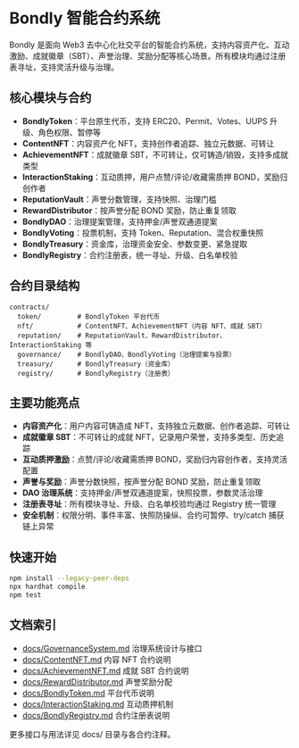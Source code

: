 # Bondly 智能合约系统

Bondly 是面向 Web3 去中心化社交平台的智能合约系统，支持内容资产化、互动激励、成就徽章（SBT）、声誉治理、奖励分配等核心场景。所有模块均通过注册表寻址，支持灵活升级与治理。

## 核心模块与合约

- **BondlyToken**：平台原生代币，支持 ERC20、Permit、Votes、UUPS 升级、角色权限、暂停等
- **ContentNFT**：内容资产化 NFT，支持创作者追踪、独立元数据、可转让
- **AchievementNFT**：成就徽章 SBT，不可转让，仅可铸造/销毁，支持多成就类型
- **InteractionStaking**：互动质押，用户点赞/评论/收藏需质押 BOND，奖励归创作者
- **ReputationVault**：声誉分数管理，支持快照、治理门槛
- **RewardDistributor**：按声誉分配 BOND 奖励，防止重复领取
- **BondlyDAO**：治理提案管理，支持押金/声誉双通道提案
- **BondlyVoting**：投票机制，支持 Token、Reputation、混合权重快照
- **BondlyTreasury**：资金库，治理资金安全、参数变更、紧急提取
- **BondlyRegistry**：合约注册表，统一寻址、升级、白名单校验

## 合约目录结构

```
contracts/
  token/         # BondlyToken 平台代币
  nft/           # ContentNFT、AchievementNFT（内容 NFT、成就 SBT）
  reputation/    # ReputationVault、RewardDistributor、InteractionStaking 等
  governance/    # BondlyDAO、BondlyVoting（治理提案与投票）
  treasury/      # BondlyTreasury（资金库）
  registry/      # BondlyRegistry（注册表）
```

## 主要功能亮点
- **内容资产化**：用户内容可铸造成 NFT，支持独立元数据、创作者追踪、可转让
- **成就徽章 SBT**：不可转让的成就 NFT，记录用户荣誉，支持多类型、历史追踪
- **互动质押激励**：点赞/评论/收藏需质押 BOND，奖励归内容创作者，支持灵活配置
- **声誉与奖励**：声誉分数快照，按声誉分配 BOND 奖励，防止重复领取
- **DAO 治理系统**：支持押金/声誉双通道提案，快照投票，参数灵活治理
- **注册表寻址**：所有模块寻址、升级、白名单校验均通过 Registry 统一管理
- **安全机制**：权限分明、事件丰富、快照防操纵、合约可暂停、try/catch 捕获链上异常

## 快速开始
```bash
npm install --legacy-peer-deps
npx hardhat compile
npm test
```

## 文档索引
- [docs/GovernanceSystem.md](docs/GovernanceSystem.md) 治理系统设计与接口
- [docs/ContentNFT.md](docs/ContentNFT.md) 内容 NFT 合约说明
- [docs/AchievementNFT.md](docs/AchievementNFT.md) 成就 SBT 合约说明
- [docs/RewardDistributor.md](docs/RewardDistributor.md) 声誉奖励分配
- [docs/BondlyToken.md](docs/BondlyToken.md) 平台代币说明
- [docs/InteractionStaking.md](docs/InteractionStaking.md) 互动质押机制
- [docs/BondlyRegistry.md](docs/BondlyRegistry.md) 合约注册表说明

更多接口与用法详见 docs/ 目录与各合约注释。 